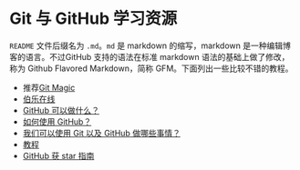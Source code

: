# Git 与 GitHub 学习资源

`README` 文件后缀名为 `.md`。`md` 是 markdown 的缩写，markdown 是一种编辑博客的语言。不过GitHub 支持的语法在标准 markdown 语法的基础上做了修改，称为 Github Flavored Markdown，简称 GFM。下面列出一些比较不错的教程。

- 推荐[Git Magic](http://www-cs-students.stanford.edu/~blynn/gitmagic/intl/zh_cn/)
- [伯乐在线](伯乐在线.md)
- [GitHub 可以做什么？](GitHub可以做什么.md)
- [如何使用 GitHub？](https://www.zhihu.com/question/20070065/answer/79557687)
- [我们可以使用 Git 以及 GitHub 做哪些事情？](我们可以使用Git以及GitHub做哪些事情.md)
- [教程](教程.md)
- [GitHub 获 star 指南](https://www.phodal.com/blog/how-get-get-star-for-github/)

